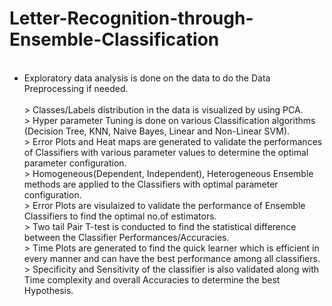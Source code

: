 # Letter-Recognition-through-Ensemble-Classification
<UL>
<br> <li> Exploratory data analysis is done on the data to do the Data Preprocessing if needed.</li>
<br> > Classes/Labels distribution in the data is visualized by using PCA.
<br> > Hyper parameter Tuning is done on various Classification algorithms (Decision Tree, KNN, Naive Bayes, Linear and Non-Linear SVM).
<br> > Error Plots and Heat maps are generated to validate the performances of Classifiers with various parameter values to determine the          optimal parameter configuration.
<br> > Homogeneous(Dependent, Independent), Heterogeneous Ensemble methods are applied to the Classifiers with optimal parameter                  configuration.
<br> > Error Plots are visulaized to validate the performance of Ensemble Classifiers to find the optimal no.of estimators.
<br> > Two tail Pair T-test is conducted to find the statistical difference between the Classifier Performances/Accuracies. 
<br> > Time Plots are generated to find the quick learner which is efficient in every manner and can have the best performance among all          classifiers.
<br> > Specificity and Sensitivity of the classifier is also validated along with Time complexity and overall Accuracies to determine the          best Hypothesis. 
